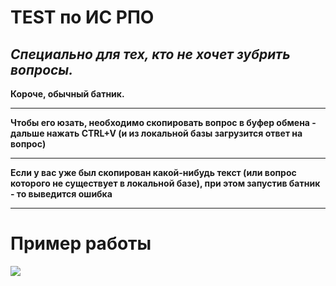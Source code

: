 # TEST по ИС РПО

## ***Специально для тех, кто не хочет зубрить вопросы.***

**Короче, обычный батник.**
____
**Чтобы его юзать, необходимо скопировать вопрос в буфер обмена - дальше нажать СTRL+V (и из локальной базы загрузится ответ на вопрос)**
____
**Если у вас уже был скопирован какой-нибудь текст (или вопрос которого не существует в локальной базе), при этом запустив батник - то выведится ошибка**
____
# Пример работы
<img src="https://github.com/vadossus/gif_test_is_rpo/blob/main/gifka.gif"/>

